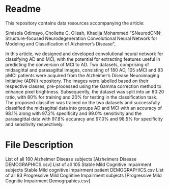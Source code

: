 # Readme

This repository contains data resources accompanying the article:

Simisola Odimayo, Chollette C. Olisah, Khadija Mohammed "SNeurodCNN: Structure-focused Neurodegeneration Convolutional Neural Network for Modeling and Classification of Alzheimer’s Disease", 

In this article, we designed and developed convolutional neural network for classifying AD and MCI, with the potential for extracting features useful in predicting the conversion of MCI to AD. Two datasets, comprising of midsagittal and parasagittal images, consisting of 180 AD, 105 sMCI and 83 pMCI patients were acquired from the Alzheimer’s Disease Neuroimaging Initiative (ADNI) repository. The images were labelled based on their respective classes, pre-processed using the Gamma correction method to enhance pixel brightness. Subsequently, the dataset was split into an 80:20 ratio, with 80% for training and 20% for testing in the classification task. The proposed classifier was trained on the two datasets and successfully classified the midsagittal data into groups AD and MCI with an accuracy of 98.1% along with 97.2% specificity and 99.0% sensitivity and the parasagittal data with 97.8% accuracy and 97.0% and 98.5% for specificity and sensitivity respectively.

# File Description
List of all 180 Alzheimer Disease subjects [Alzheimers Disease DEMOGRAPHICS.csv]
List of all 105 Stable Mild Cognitive Impairment subjects Stable Mild cognitive impairment patient DEMOGRAPHICS.csv
List of all 83 Progressive Mild Cognitive Impairment subjects [Progressive Mild Cognitie Impairment Demogrpahics.csv]
 
